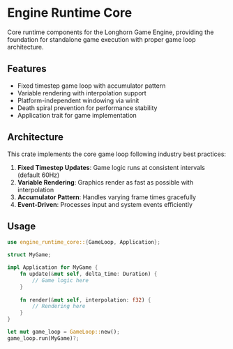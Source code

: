 # Engine Runtime Core

Core runtime components for the Longhorn Game Engine, providing the foundation for standalone game execution with proper game loop architecture.

## Features

- Fixed timestep game loop with accumulator pattern
- Variable rendering with interpolation support
- Platform-independent windowing via winit
- Death spiral prevention for performance stability
- Application trait for game implementation

## Architecture

This crate implements the core game loop following industry best practices:

1. **Fixed Timestep Updates**: Game logic runs at consistent intervals (default 60Hz)
2. **Variable Rendering**: Graphics render as fast as possible with interpolation
3. **Accumulator Pattern**: Handles varying frame times gracefully
4. **Event-Driven**: Processes input and system events efficiently

## Usage

```rust
use engine_runtime_core::{GameLoop, Application};

struct MyGame;

impl Application for MyGame {
    fn update(&mut self, delta_time: Duration) {
        // Game logic here
    }
    
    fn render(&mut self, interpolation: f32) {
        // Rendering here
    }
}

let mut game_loop = GameLoop::new();
game_loop.run(MyGame)?;
```